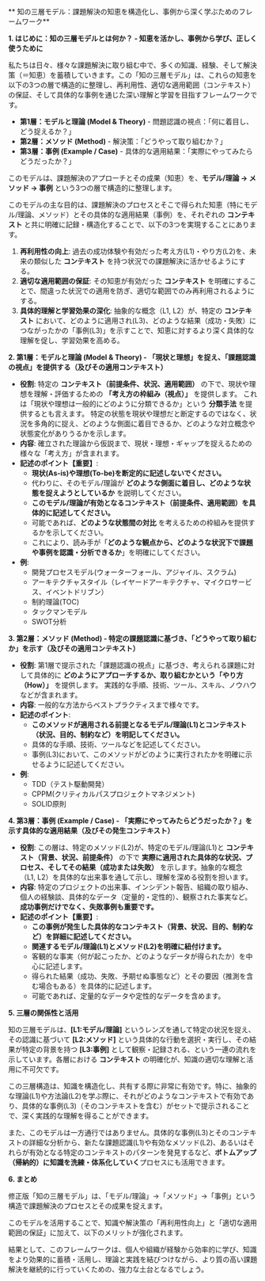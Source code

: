 ** 知の三層モデル：課題解決の知恵を構造化し、事例から深く学ぶためのフレームワーク**

**1. はじめに：知の三層モデルとは何か？ - 知恵を活かし、事例から学び、正しく使うために**

私たちは日々、様々な課題解決に取り組む中で、多くの知識、経験、そして解決策（＝知恵）を蓄積していきます。この「知の三層モデル」は、これらの知恵を以下の3つの層で構造的に整理し、再利用性、適切な適用範囲（コンテキスト）の保証、そして具体的な事例を通じた深い理解と学習を目指すフレームワークです。

* **第1層：モデルと理論 (Model & Theory)** - 問題認識の視点：「何に着目し、どう捉えるか？」
* **第2層：メソッド (Method)** - 解決策：「どうやって取り組むか？」
* **第3層：事例 (Example / Case)** - 具体的な適用結果：「実際にやってみたらどうだったか？」

このモデルは、課題解決のアプローチとその成果（知恵）を、**モデル/理論 → メソッド → 事例** という3つの層で構造的に整理します。

このモデルの主な目的は、課題解決のプロセスとそこで得られた知恵（特にモデル/理論、メソッド）とその具体的な適用結果（事例）を、それぞれの **コンテキスト** と共に明確に記録・構造化することで、以下の3つを実現することにあります。

1.  **再利用性の向上**: 過去の成功体験や有効だった考え方(L1)・やり方(L2)を、未来の類似した **コンテキスト** を持つ状況での課題解決に活かせるようにする。
2.  **適切な適用範囲の保証**: その知恵が有効だった **コンテキスト** を明確にすることで、間違った状況での適用を防ぎ、適切な範囲でのみ再利用されるようにする。
3.  **具体的理解と学習効果の深化**: 抽象的な概念（L1, L2）が、特定の **コンテキスト** において、どのように適用され(L3)、どのような結果（成功・失敗）につながったかの「事例(L3)」を示すことで、知恵に対するより深く具体的な理解を促し、学習効果を高める。

**2. 第1層：モデルと理論 (Model & Theory) - 「現状と理想」を捉え、「課題認識の視点」を提供する（及びその適用コンテキスト）**
* **役割**: 特定の **コンテキスト（前提条件、状況、適用範囲）** の下で、現状や理想を理解・評価するための **「考え方の枠組み（視点）」** を提供します。
これは「現状や理想は一般的にどのように分類できるか」という **分類手法** を提供するとも言えます。 
特定の状態を現状や理想だと断定するのではなく、状況を多角的に捉え、どのような側面に着目できるか、どのような対立概念や状態変化がありうるかを示します。
* **内容**: 確立された理論から仮説まで、現状・理想・ギャップを捉えるための様々な「考え方」が含まれます。
* **記述のポイント【重要】**:
  * **現状(As-is)や理想(To-be)を断定的に記述しないでください。**
  * 代わりに、そのモデル/理論が **どのような側面に着目し、どのような状態を捉えようとしているか** を説明してください。
  * **このモデル/理論が有効となるコンテキスト（前提条件、適用範囲）を具体的に記述してください。**
  * 可能であれば、**どのような状態間の対比** を考えるための枠組みを提供するかを示してください。
  * これにより、読み手が「**どのような観点から、どのような状況下で課題や事例を認識・分析できるか**」を明確にしてください。
* **例**:
  * 開発プロセスモデル(ウォーターフォール、アジャイル、スクラム)
  * アーキテクチャスタイル（レイヤードアーキテクチャ、マイクロサービス、イベントドリブン）
  * 制約理論(TOC)
  * タックマンモデル
  * SWOT分析

**3. 第2層：メソッド (Method) - 特定の課題認識に基づき、「どうやって取り組むか」を示す（及びその適用コンテキスト）**
* **役割**: 第1層で提示された「課題認識の視点」に基づき、考えられる課題に対して具体的に **どのようにアプローチするか、取り組むかという「やり方（How）」** を提供します。
実践的な手順、技術、ツール、スキル、ノウハウなどが含まれます。
* **内容**: 一般的な方法からベストプラクティスまで様々です。
* **記述のポイント**:
  * **このメソッドが適用される前提となるモデル/理論(L1)とコンテキスト（状況、目的、制約など）を明記してください。**
  * 具体的な手順、技術、ツールなどを記述してください。
  * 事例(L3)において、このメソッドがどのように実行されたかを明確に示せるように記述してください。
* **例**:
  * TDD（テスト駆動開発）
  * CPPM(クリティカルパスプロジェクトマネジメント)
  * SOLID原則
  
**4. 第3層：事例 (Example / Case) - 「実際にやってみたらどうだったか？」を示す具体的な適用結果（及びその発生コンテキスト）**
* **役割**: この層は、特定のメソッド(L2)が、特定のモデル/理論(L1)と **コンテキスト（背景、状況、前提条件）** の下で **実際に適用された具体的な状況、プロセス、そしてその結果（成功または失敗）** を示します。抽象的な概念（L1, L2）を具体的な出来事を通して示し、理解を深める役割を担います。
* **内容**: 特定のプロジェクトの出来事、インシデント報告、組織の取り組み、個人の経験談、具体的なデータ（定量的・定性的）、観察された事実など。**成功事例だけでなく、失敗事例も重要です。**
* **記述のポイント【重要】**:
  * **この事例が発生した具体的なコンテキスト（背景、状況、目的、制約など）を詳細に記述してください。**
  * **関連するモデル/理論(L1)とメソッド(L2)を明確に紐付けます。**
  * 客観的な事実（何が起こったか、どのようなデータが得られたか）を中心に記述します。
  * 得られた結果（成功、失敗、予期せぬ事態など）とその要因（推測を含む場合もある）を具体的に記述します。
  * 可能であれば、定量的なデータや定性的なデータを含めます。

**5. 三層の関係性と活用**

知の三層モデルは、**[L1:モデル/理論]** というレンズを通して特定の状況を捉え、その認識に基づいて **[L2:メソッド]** という具体的な行動を選択・実行し、その結果が特定の背景を持つ **[L3:事例]** として観察・記録される、という一連の流れを示しています。各層における **コンテキスト** の明確化が、知識の適切な理解と活用に不可欠です。

この三層構造は、知識を構造化し、共有する際に非常に有効です。特に、抽象的な理論(L1)や方法論(L2)を学ぶ際に、それがどのようなコンテキストで有効であり、具体的な事例(L3)（そのコンテキストを含む）がセットで提示されることで、深く実践的な理解を得ることができます。

また、このモデルは一方通行ではありません。具体的な事例(L3)とそのコンテキストの詳細な分析から、新たな課題認識(L1)や有効なメソッド(L2)、あるいはそれらが有効となる特定のコンテキストのパターンを発見するなど、**ボトムアップ（帰納的）に知識を洗練・体系化していく**プロセスにも活用できます。

**6. まとめ**

修正版「知の三層モデル」は、「モデル/理論」→「メソッド」→「事例」という構造で課題解決のプロセスとその成果を捉えます。

このモデルを活用することで、知識や解決策の「再利用性向上」と「適切な適用範囲の保証」に加えて、以下のメリットが強化されます。

結果として、このフレームワークは、個人や組織が経験から効率的に学び、知識をより効果的に蓄積・活用し、理論と実践を結びつけながら、より質の高い課題解決を継続的に行っていくための、強力な土台となるでしょう。